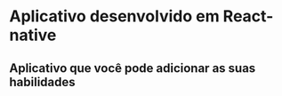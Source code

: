 # Aplicativo desenvolvido em React-native

## Aplicativo que você pode adicionar as suas habilidades

